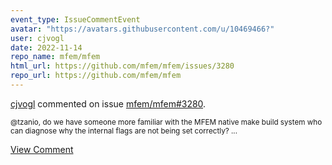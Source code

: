 ```yaml
---
event_type: IssueCommentEvent
avatar: "https://avatars.githubusercontent.com/u/10469466?"
user: cjvogl
date: 2022-11-14
repo_name: mfem/mfem
html_url: https://github.com/mfem/mfem/issues/3280
repo_url: https://github.com/mfem/mfem
---
```


<a href='https://github.com/cjvogl' target='_blank'>cjvogl</a> commented on issue <a href='https://github.com/mfem/mfem/issues/3280' target='_blank'>mfem/mfem#3280</a>.

<small>@tzanio, do we have someone more familiar with the MFEM native make build system who can diagnose why the internal flags are not being set correctly?...</small>

<a href='https://github.com/mfem/mfem/issues/3280' target='_blank'>View Comment</a>